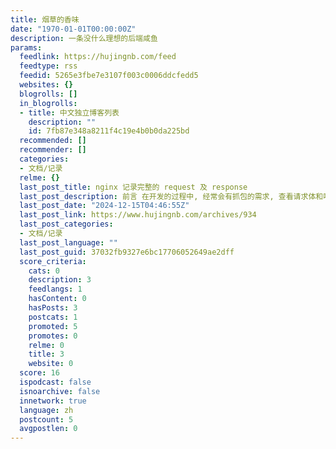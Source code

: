 ```yaml
---
title: 烟草的香味
date: "1970-01-01T00:00:00Z"
description: 一条没什么理想的后端咸鱼
params:
  feedlink: https://hujingnb.com/feed
  feedtype: rss
  feedid: 5265e3fbe7e3107f003c0006ddcfedd5
  websites: {}
  blogrolls: []
  in_blogrolls:
  - title: 中文独立博客列表
    description: ""
    id: 7fb87e348a8211f4c19e4b0b0da225bd
  recommended: []
  recommender: []
  categories:
  - 文档/记录
  relme: {}
  last_post_title: nginx 记录完整的 request 及 response
  last_post_description: 前言 在开发的过程中, 经常会有抓包的需求, 查看请求体和响应体. 使用 charles 等抓包工具会遇到一些 […]
  last_post_date: "2024-12-15T04:46:55Z"
  last_post_link: https://www.hujingnb.com/archives/934
  last_post_categories:
  - 文档/记录
  last_post_language: ""
  last_post_guid: 37032fb9327e6bc17706052649ae2dff
  score_criteria:
    cats: 0
    description: 3
    feedlangs: 1
    hasContent: 0
    hasPosts: 3
    postcats: 1
    promoted: 5
    promotes: 0
    relme: 0
    title: 3
    website: 0
  score: 16
  ispodcast: false
  isnoarchive: false
  innetwork: true
  language: zh
  postcount: 5
  avgpostlen: 0
---
```

